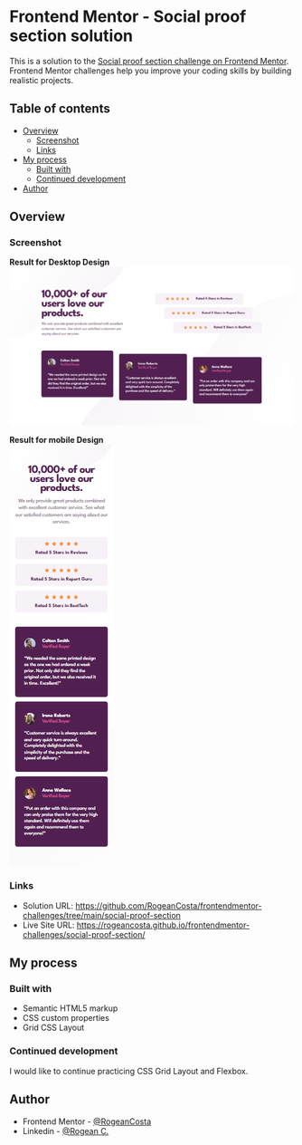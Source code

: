 # Frontend Mentor - Social proof section solution

This is a solution to the [Social proof section challenge on Frontend Mentor](https://www.frontendmentor.io/challenges/social-proof-section-6e0qTv_bA). Frontend Mentor challenges help you improve your coding skills by building realistic projects.

## Table of contents

- [Overview](#overview)
  - [Screenshot](#screenshot)
  - [Links](#links)
- [My process](#my-process)
  - [Built with](#built-with)
  - [Continued development](#continued-development)
- [Author](#author)

## Overview

### Screenshot

**Result for Desktop Design**
![](./design/social-proof-section-desktop-solution.PNG)

**Result for mobile Design** </br>
![](./design/social-proof-section-mobile-solution.PNG)

### Links

- Solution URL: https://github.com/RogeanCosta/frontendmentor-challenges/tree/main/social-proof-section
- Live Site URL: https://rogeancosta.github.io/frontendmentor-challenges/social-proof-section/

## My process

### Built with

- Semantic HTML5 markup
- CSS custom properties
- Grid CSS Layout

### Continued development

I would like to continue practicing CSS Grid Layout and Flexbox.

## Author

- Frontend Mentor - [@RogeanCosta](https://www.frontendmentor.io/profile/RogeanCosta)
- Linkedin - [@Rogean C.](https://www.linkedin.com/in/rogean-c-884a01b8)
